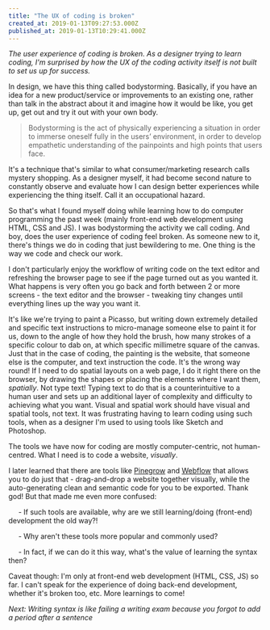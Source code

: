 ```yaml
---
title: "The UX of coding is broken"
created_at: 2019-01-13T09:27:53.000Z
published_at: 2019-01-13T10:29:41.000Z
---
```

_The user experience of coding is broken. As a designer trying to learn coding, I'm surprised by how the UX of the coding activity itself is not built to set us up for success._ 

  

In design, we have this thing called bodystorming. Basically, if you have an idea for a new product/service or improvements to an existing one, rather than talk in the abstract about it and imagine how it would be like, you get up, get out and try it out with your own body. 

  

> Bodystorming is the act of physically experiencing a situation in order to immerse oneself fully in the users’ environment, in order to develop empathetic understanding of the painpoints and high points that users face.  

  

It's a technique that's similar to what consumer/marketing research calls mystery shopping. As a designer myself, it had become second nature to constantly observe and evaluate how I can design better experiences while experiencing the thing itself. Call it an occupational hazard. 

  

So that's what I found myself doing while learning how to do computer programming the past week (mainly front-end web development using HTML, CSS and JS). I was bodystorming the activity we call coding. And boy, does the user experience of coding feel broken. As someone new to it, there's things we do in coding that just bewildering to me. One thing is the way we code and check our work.

  

I don't particularly enjoy the workflow of writing code on the text editor and refreshing the browser page to see if the page turned out as you wanted it. What happens is very often you go back and forth between 2 or more screens - the text editor and the browser - tweaking tiny changes until everything lines up the way you want it.

  

It's like we're trying to paint a Picasso, but writing down extremely detailed and specific text instructions to micro-manage someone else to paint it for us, down to the angle of how they hold the brush, how many strokes of a specific colour to dab on, at which specific millimetre square of the canvas. Just that in the case of coding, the painting is the website, that someone else is the computer, and text instruction the code. It's the wrong way round! If I need to do spatial layouts on a web page, I do it right there on the browser, by drawing the shapes or placing the elements where I want them, _spatially_. Not type text! Typing text to do that is a counterintuitive to a human user and sets up an additional layer of complexity and difficulty to achieving what you want. Visual and spatial work should have visual and spatial tools, not text. It was frustrating having to learn coding using such tools, when as a designer I'm used to using tools like Sketch and Photoshop. 

  

The tools we have now for coding are mostly computer-centric, not human-centred. What I need is to code a website, _visually_. 

  

I later learned that there are tools like [Pinegrow](https://pinegrow.com) and [Webflow](https://webflow.com/) that allows you to do just that - drag-and-drop a website together visually, while the auto-generating clean and semantic code for you to be exported. Thank god! But that made me even more confused:

  

     - If such tools are available, why are we still learning/doing (front-end) development the old way?! 

     - Why aren't these tools more popular and commonly used? 

     - In fact, if we can do it this way, what's the value of learning the syntax then?

Caveat though: I'm only at front-end web development (HTML, CSS, JS) so far. I can't speak for the experience of doing back-end development, whether it's broken too, etc. More learnings to come!   

  

_Next: Writing syntax is like failing a writing exam because you forgot to add a period after a sentence_
